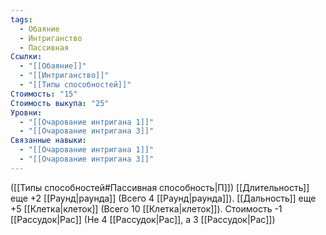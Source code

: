 ```yaml
---
tags:
  - Обаяние
  - Интриганство
  - Пассивная
Ссылки:
  - "[[Обаяние]]"
  - "[[Интриганство]]"
  - "[[Типы способностей]]"
Стоимость: "15"
Стоимость выкупа: "25"
Уровни:
  - "[[Очарование интригана 1]]"
  - "[[Очарование интригана 3]]"
Связанные навыки:
  - "[[Очарование интригана 1]]"
  - "[[Очарование интригана 3]]"
---
```

([[Типы способностей#Пассивная способность|П]]) [[Длительность]] еще +2 [[Раунд|раунда]] (Всего 4 [[Раунд|раунда]]). [[Дальность]] еще +5 [[Клетка|клеток]] (Всего 10 [[Клетка|клеток]]). Стоимость -1 [[Рассудок|Рас]] (Не 4 [[Рассудок|Рас]], а 3 [[Рассудок|Рас]])